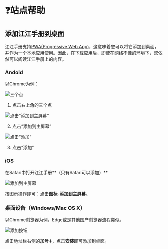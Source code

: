 # ❓站点帮助

## 添加江江手册到桌面

江江手册支持[PWA](https://sspai.com/post/60928)[(Progressive Web App)](https://web.dev/progressive-web-apps/)，这意味着您可以将它添加到桌面，并作为一个本地应用使用。因此，在下载应用后，即使在网络不佳的环境下，您依然可以阅读江江手册上的内容。

### Andoid

以Chrome为例：

![三个点](./pwa/add1.png)

1. 点击右上角的三个点

![点击“添加到主屏幕”](./pwa/add2.png)

2. 点击“添加到主屏幕”

![点击“添加”](./pwa/add3.png)

3. 点击“添加”

### iOS

在Safari中打开江江手册**（只有Safari可以添加）**

![添加到主屏幕](./pwa/ios.png)

按图示操作即可：点击**图标**-**添加到主屏幕**。

### 桌面设备（Windows/Mac OS X）

以Chrome浏览器为例，Edge或是其他国产浏览器流程类似。

![添加按钮](./pwa/chrome-browser-desktop.png)

点击地址栏右侧的**加号**➕，点击**安装**即可添加到桌面。

